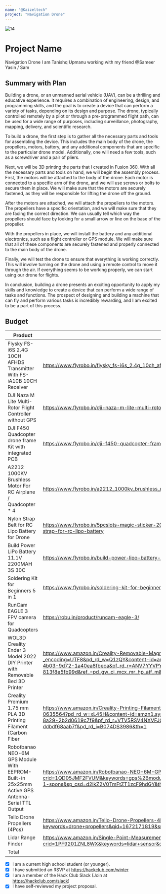 ```yaml
---
name: "@Kaizeltech"
project: "Navigation Drone"
---
```


![14](https://user-images.githubusercontent.com/121539835/209773388-6a4740e6-6966-4edc-bc9e-f64715844432.JPG)

# Project Name
Navigation Drone
 I am Tanishq Upmanu working with my friend @Sameer Yasin / Sam 

## Summary with Plan
Building a drone, or an unmanned aerial vehicle (UAV), can be a thrilling and educative experience. It requires a combination of engineering, design, and programming skills, and the goal is to create a device that can perform a variety of tasks, depending on its design and purpose. The drone, typically controlled remotely by a pilot or through a pre-programmed flight path, can be used for a wide range of purposes, including surveillance, photography, mapping, delivery, and scientific research.

To build a drone, the first step is to gather all the necessary parts and tools for assembling the device. This includes the main body of the drone, the propellers, motors, battery, and any additional components that are specific to the particular drone model. Additionally, one will need a few tools, such as a screwdriver and a pair of pliers.

Next, we will be 3D printing the parts that I created in Fusion 360. With all the necessary parts and tools on hand, we will begin the assembly process. First, the motors will be attached to the body of the drone. Each motor is connected to a specific arm of the drone, and we will use screws or bolts to secure them in place. We will make sure that the motors are securely fastened, as they will be responsible for lifting the drone off the ground.

After the motors are attached, we will attach the propellers to the motors. The propellers have a specific orientation, and we will make sure that they are facing the correct direction. We can usually tell which way the propellers should face by looking for a small arrow or line on the base of the propeller.

With the propellers in place, we will install the battery and any additional electronics, such as a flight controller or GPS module. We will make sure that all of these components are securely fastened and properly connected to the main body of the drone.

Finally, we will test the drone to ensure that everything is working correctly. This will involve turning on the drone and using a remote control to move it through the air. If everything seems to be working properly, we can start using our drone for flights.

In conclusion, building a drone presents an exciting opportunity to apply my skills and knowledge to create a device that can perform a wide range of tasks and functions. The prospect of designing and building a machine that can fly and perform various tasks is incredibly rewarding, and I am excited to be a part of this process.
## Budget

| Product         | Supplier/Link                         | Cost   |
| --------------- | ------------------------------------- | ------ |
| Flysky FS-i6S 2.4G 10CH AFHDS Transmitter With FS-iA10B 10CH Receiver   | https://www.flyrobo.in/flysky_fs-i6s_2.4g_10ch_afhds_2a_transmitter | $83.24  |
| DJI Naza M Lite Multi-Rotor Flight Controller without GPS | https://www.flyrobo.in/dji-naza-m-lite-multi-rotor-flight-controller-without-gps  | $74.79 |
| DJI F450 Quadcopter drone frame Kit with integrated PCB | https://www.flyrobo.in/dji-f450-quadcopter-frame-kit-with-integrated-pcb  | $9.04 |
| A2212 1000KV Brushless Motor For RC Airplane / Quadcopter * 4 | https://www.flyrobo.in/a2212_1000kv_brushless_motor_for_rc_airplane | $22.63 |
| Nylon Strap Belt for RC Lipo Battery for Drone | https://www.flyrobo.in/5pcslots-magic-sticker-20x270mm-rc-lipo-battery-nylon-strap-belt-reusable-antiskid-cable-tie-down-strap-for-rc-lipo-battery  | $0.47 |
| Build Power LiPo Battery 11.1V 2200MAH 3S 30C | https://www.flyrobo.in/build-power-lipo-battery-11.1v-2200mah-3s-30c?search=battery&description=true | $18.08 |
| Soldering Kit for Beginners 5 in 1 | https://www.flyrobo.in/soldering-kit-for-beginners-5-1 | $4.21 |
| RunCam EAGLE 3 FPV camera for Quadcopters | https://robu.in/product/runcam-eagle-3/ | $38.60 |
| WOL3D Creality Ender 3 Model 2022 DIY Printer with Removable Bed 3D Printer | https://www.amazon.in/Creality-Removable-Magnetic-3D-220x220x250mm/dp/B07P5YBN6M/?_encoding=UTF8&pd_rd_w=Q1zQY&content-id=amzn1.sym.1f592895-6b7a-4b03-9d72-1a40ea8fbeca&pf_rd_p=1f592895-6b7a-4b03-9d72-1a40ea8fbeca&pf_rd_r=ANV7YYVPYKDPCFPD69YS&pd_rd_wg=r6K2E&pd_rd_r=04bc56ca-18b9-4931-a9cb-813f8e5fb99d&ref_=pd_gw_ci_mcx_mr_hp_atf_m&th=1| $174.29 |
| Creality Premium 1.75 mm PLA 3D Printing Filament (Carbon Fiber | https://www.amazon.in/Creality-Printing-Filament-Carbon-Fiber/dp/B074DS3986/ref=pd_day0fbt_img_sccl_1/261-2814919-0635564?pd_rd_w=xL45H&content-id=amzn1.sym.c9d7333c-5685-4a7f-8a29-2b2d0619c7f9&pf_rd_p=c9d7333c-5685-4a7f-8a29-2b2d0619c7f9&pf_rd_r=VTV5RSV4NXVFJQ3HXD17&pd_rd_wg=tAQca&pd_rd_r=ec496aea-ffdb-4b43-bfed-ddbdf68aab7f&pd_rd_i=B074DS3986&th=1 | $36.52 |
| Robotbanao NEO-6M GPS Module With EEPROM-Built-in 25x25mm Active GPS Antenna- Serial TTL Output | https://www.amazon.in/Robotbanao-NEO-6M-GPS-Module-Pack/dp/B09FM25ZMT/ref=sr_1_1_sspa?crid=1QD05JMF2FVUM&keywords=gps%2Bmodule%2Bfor%2Bdrone&qid=1672172061&sprefix=gps%2Bmod%2Caps%2C191&sr=8-1-spons&sp_csd=d2lkZ2V0TmFtZT1zcF9hdGY&th=1 | $0|
| Tello Drone Propellers (4Pcs) | https://www.amazon.in/Tello-Drone-Propellers-4Pcs/dp/B07Q3QD3KS/ref=sr_1_14?keywords=drone+propellers&qid=1672171819&sr=8-14 | $7 |
| Lidar Range Finder| https://www.amazon.in/Single-Point-Measurement-Short-Range-Avoidance-Communication/dp/B09B6Y2GBJ/ref=sr_1_9?crid=1PF9201ZNL8WX&keywords=lidar+sensor&qid=1674048634&sprefix=lidar+sens%2Caps%2C408&sr=8-9 | $57.25 |
| Total           |                                       | $525.52 |


- [x] I am a current high school student (or younger).
- [x] I have submitted an RSVP at <https://hackclub.com/winter>
- [x] I am a member of the Hack Club Slack (Join at <https://hackclub.com/slack>)
- [x] I have self-reviewed my project proposal.
